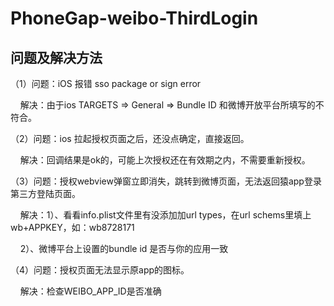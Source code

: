 # PhoneGap-weibo-ThirdLogin


## 问题及解决方法

（1）问题：iOS 报错 sso package or sign error 

     解决：由于ios TARGETS => General => Bundle ID 和微博开放平台所填写的不符合。

（2）问题：ios 拉起授权页面之后，还没点确定，直接返回。

     解决：回调结果是ok的，可能上次授权还在有效期之内，不需要重新授权。
     
（3）问题：授权webview弹窗立即消失，跳转到微博页面，无法返回猿app登录第三方登陆页面。

     解决：1）、看看info.plist文件里有没添加加url types，在url schems里填上wb+APPKEY，如：wb8728171  

          2）、微博平台上设置的bundle id 是否与你的应用一致
          
（4）问题：授权页面无法显示原app的图标。
 
     解决：检查WEIBO_APP_ID是否准确
